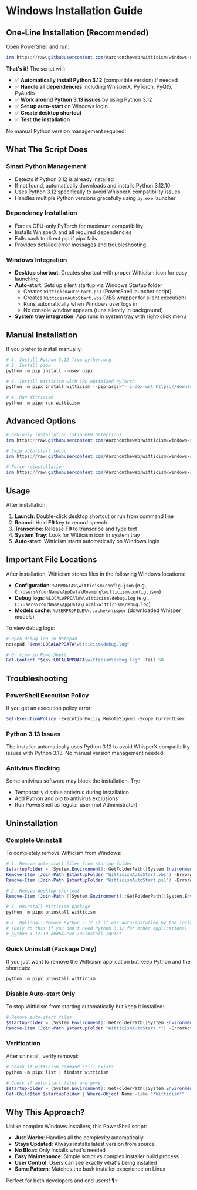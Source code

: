 # Windows Installation Guide

## One-Line Installation (Recommended)

Open PowerShell and run:

```powershell
irm https://raw.githubusercontent.com/Aaronontheweb/witticism/windows-support/install.ps1 | iex
```

**That's it!** The script will:

- ✅ **Automatically install Python 3.12** (compatible version) if needed
- ✅ **Handle all dependencies** including WhisperX, PyTorch, PyQt5, PyAudio
- ✅ **Work around Python 3.13 issues** by using Python 3.12
- ✅ **Set up auto-start** on Windows login
- ✅ **Create desktop shortcut**
- ✅ **Test the installation**

No manual Python version management required!

## What The Script Does

### Smart Python Management
- Detects if Python 3.12 is already installed
- If not found, automatically downloads and installs Python 3.12.10
- Uses Python 3.12 specifically to avoid WhisperX compatibility issues
- Handles multiple Python versions gracefully using `py.exe` launcher

### Dependency Installation
- Forces CPU-only PyTorch for maximum compatibility
- Installs WhisperX and all required dependencies
- Falls back to direct pip if pipx fails
- Provides detailed error messages and troubleshooting

### Windows Integration
- **Desktop shortcut**: Creates shortcut with proper Witticism icon for easy launching
- **Auto-start**: Sets up silent startup via Windows Startup folder
  - Creates `WitticismAutoStart.ps1` (PowerShell launcher script)
  - Creates `WitticismAutoStart.vbs` (VBS wrapper for silent execution)
  - Runs automatically when Windows user logs in
  - No console window appears (runs silently in background)
- **System tray integration**: App runs in system tray with right-click menu

## Manual Installation

If you prefer to install manually:

```powershell
# 1. Install Python 3.12 from python.org
# 2. Install pipx
python -m pip install --user pipx

# 3. Install Witticism with CPU-optimized PyTorch
python -m pipx install witticism --pip-args="--index-url https://download.pytorch.org/whl/cpu --extra-index-url https://pypi.org/simple"

# 4. Run Witticism
python -m pipx run witticism
```

## Advanced Options

```powershell
# CPU-only installation (skip GPU detection)
irm https://raw.githubusercontent.com/Aaronontheweb/witticism/windows-support/install.ps1 | iex -CPUOnly

# Skip auto-start setup
irm https://raw.githubusercontent.com/Aaronontheweb/witticism/windows-support/install.ps1 | iex -SkipAutoStart

# Force reinstallation
irm https://raw.githubusercontent.com/Aaronontheweb/witticism/windows-support/install.ps1 | iex -ForceReinstall
```

## Usage

After installation:

1. **Launch**: Double-click desktop shortcut or run from command line
2. **Record**: Hold **F9** key to record speech
3. **Transcribe**: Release **F9** to transcribe and type text
4. **System Tray**: Look for Witticism icon in system tray
5. **Auto-start**: Witticism starts automatically on Windows login

## Important File Locations

After installation, Witticism stores files in the following Windows locations:

- **Configuration**: `%APPDATA%\witticism\config.json` (e.g., `C:\Users\YourName\AppData\Roaming\witticism\config.json`)
- **Debug logs**: `%LOCALAPPDATA%\witticism\debug.log` (e.g., `C:\Users\YourName\AppData\Local\witticism\debug.log`)
- **Models cache**: `%USERPROFILE%\.cache\whisper` (downloaded Whisper models)

To view debug logs:
```powershell
# Open debug log in Notepad
notepad "$env:LOCALAPPDATA\witticism\debug.log"

# Or view in PowerShell
Get-Content "$env:LOCALAPPDATA\witticism\debug.log" -Tail 50
```

## Troubleshooting

### PowerShell Execution Policy
If you get an execution policy error:

```powershell
Set-ExecutionPolicy -ExecutionPolicy RemoteSigned -Scope CurrentUser
```

### Python 3.13 Issues
The installer automatically uses Python 3.12 to avoid WhisperX compatibility issues with Python 3.13. No manual version management needed.

### Antivirus Blocking
Some antivirus software may block the installation. Try:
- Temporarily disable antivirus during installation
- Add Python and pip to antivirus exclusions
- Run PowerShell as regular user (not Administrator)

## Uninstallation

### Complete Uninstall

To completely remove Witticism from Windows:

```powershell
# 1. Remove auto-start files from startup folder
$startupFolder = [System.Environment]::GetFolderPath([System.Environment+SpecialFolder]::Startup)
Remove-Item (Join-Path $startupFolder "WitticismAutoStart.vbs") -ErrorAction SilentlyContinue
Remove-Item (Join-Path $startupFolder "WitticismAutoStart.ps1") -ErrorAction SilentlyContinue

# 2. Remove desktop shortcut
Remove-Item (Join-Path ([System.Environment]::GetFolderPath([System.Environment+SpecialFolder]::Desktop)) "Witticism.lnk") -ErrorAction SilentlyContinue

# 3. Uninstall Witticism package
python -m pipx uninstall witticism

# 4. Optional: Remove Python 3.12 if it was auto-installed by the installer
# (Only do this if you don't need Python 3.12 for other applications)
# python-3.12.10-amd64.exe /uninstall /quiet
```

### Quick Uninstall (Package Only)

If you just want to remove the Witticism application but keep Python and the shortcuts:

```powershell
python -m pipx uninstall witticism
```

### Disable Auto-start Only

To stop Witticism from starting automatically but keep it installed:

```powershell
# Remove auto-start files
$startupFolder = [System.Environment]::GetFolderPath([System.Environment+SpecialFolder]::Startup)
Remove-Item (Join-Path $startupFolder "WitticismAutoStart.*") -ErrorAction SilentlyContinue
```

### Verification

After uninstall, verify removal:

```powershell
# Check if witticism command still exists
python -m pipx list | findstr witticism

# Check if auto-start files are gone
$startupFolder = [System.Environment]::GetFolderPath([System.Environment+SpecialFolder]::Startup)
Get-ChildItem $startupFolder | Where-Object Name -like "*Witticism*"
```

## Why This Approach?

Unlike complex Windows installers, this PowerShell script:

- **Just Works**: Handles all the complexity automatically
- **Stays Updated**: Always installs latest version from source
- **No Bloat**: Only installs what's needed
- **Easy Maintenance**: Simple script vs complex installer build process
- **User Control**: Users can see exactly what's being installed
- **Same Pattern**: Matches the bash installer experience on Linux

Perfect for both developers and end users! 🎙️✨